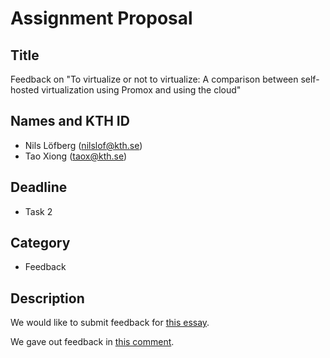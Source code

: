 # Assignment Proposal

## Title
Feedback on "To virtualize or not to virtualize: A comparison between self-hosted virtualization using Promox and using the cloud"

## Names and KTH ID
  - Nils Löfberg (nilslof@kth.se)
  - Tao Xiong (taox@kth.se)

## Deadline
  - Task 2

## Category
  - Feedback

## Description

We would like to submit feedback for [this essay](https://github.com/KTH/devops-course/pull/2230).

We gave out feedback in [this comment](https://github.com/KTH/devops-course/pull/2230#issuecomment-1523383651).


